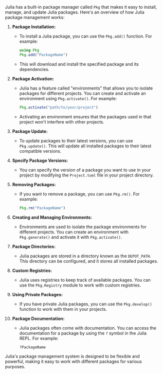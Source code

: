 Julia has a built-in package manager called `Pkg` that makes it easy to install, manage, and update Julia packages. Here's an overview of how Julia package management works:

1. **Package Installation:**
   - To install a Julia package, you can use the `Pkg.add()` function. For example:
     ```julia
     using Pkg
     Pkg.add("PackageName")
     ```
   - This will download and install the specified package and its dependencies.

2. **Package Activation:**
   - Julia has a feature called "environments" that allows you to isolate packages for different projects. You can create and activate an environment using `Pkg.activate()`. For example:
     ```julia
     Pkg.activate("path/to/your/project")
     ```
   - Activating an environment ensures that the packages used in that project won't interfere with other projects.

3. **Package Update:**
   - To update packages to their latest versions, you can use `Pkg.update()`. This will update all installed packages to their latest compatible versions.

4. **Specify Package Versions:**
   - You can specify the version of a package you want to use in your project by modifying the `Project.toml` file in your project directory.

5. **Removing Packages:**
   - If you want to remove a package, you can use `Pkg.rm()`. For example:
     ```julia
     Pkg.rm("PackageName")
     ```

6. **Creating and Managing Environments:**
   - Environments are used to isolate the package environments for different projects. You can create an environment with `Pkg.generate()` and activate it with `Pkg.activate()`.

7. **Package Directories:**
   - Julia packages are stored in a directory known as the `DEPOT_PATH`. This directory can be configured, and it stores all installed packages.

8. **Custom Registries:**
   - Julia uses registries to keep track of available packages. You can use the `Pkg.Registry` module to work with custom registries.

9. **Using Private Packages:**
   - If you have private Julia packages, you can use the `Pkg.develop()` function to work with them in your projects.

10. **Package Documentation:**
    - Julia packages often come with documentation. You can access the documentation for a package by using the `?` symbol in the Julia REPL. For example:
      ```julia
      ?PackageName
      ```

Julia's package management system is designed to be flexible and powerful, making it easy to work with different packages for various purposes.